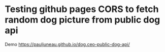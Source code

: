 # Testing github pages CORS to fetch random dog picture from public dog api

Demo https://pauljuneau.github.io/dog.ceo-public-dog-api/